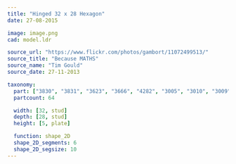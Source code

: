 ```yaml
---
title: "Hinged 32 x 28 Hexagon"
date: 27-08-2015

image: image.png
cad: model.ldr

source_url: "https://www.flickr.com/photos/gambort/11072499513/"
source_title: "Because MATHS"
source_name: "Tim Gould"
source_date: 27-11-2013

taxonomy:
  part: ["3830", "3831", "3623", "3666", "4282", "3005", "3010", "3009"]
  partcount: 64

  width: [32, stud]
  depth: [28, stud]
  height: [5, plate]

  function: shape_2D
  shape_2D_segments: 6
  shape_2D_segsize: 10
---
```

